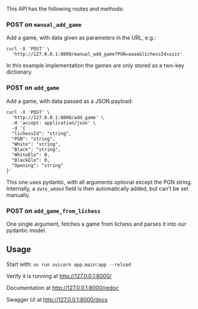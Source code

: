 This API has the following routes and methods:

### POST on `manual_add_game`

Add a game, with data given as parameters in the URL, e.g.:

    curl -X 'POST' \
      'http://127.0.0.1:8000/manual_add_game?PGN=aaaa&lichessId=zzzz' 

In this example implementation the games are only stored as a two-key dictionary.

### POST on `add_game`

Add a game, with data passed as a JSON payload:

    curl -X 'POST' \
      'http://127.0.0.1:8000/add_game' \
      -H 'accept: application/json' \
      -d '{
      "lichessId": "string",
      "PGN": "string",
      "White": "string",
      "Black": "string",
      "WhiteElo": 0,
      "BlackElo": 0,
      "Opening": "string"
    }'

This one uses pydantic, with all arguments optional except the PGN string. 
Internally, a `date_added` field is then automatically added, but can't be set manually.

### POST on `add_game_from_lichess`

One single argument, fetches a game from lichess and parses it into our pydantic model.

## Usage

Start with: `uv run uvicorn app.main:app --reload`

Verify it is running at http://127.0.0.1:8000/

Documentation at http://127.0.0.1:8000/redoc

Swagger UI at http://127.0.0.1:8000/docs
